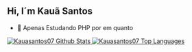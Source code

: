 ## Hi, I´m Kauã Santos

- 🌱 Apenas Estudando PHP por em quanto


<div>
  <a href="https://gtihub.com/Kauasantos07">
  <img alt="Kauasantos07 Github Stats" src="https://github-readme-stats.vercel.app/api?username=Kauasantos07&show_icons=true&count_private=true&theme=dracula" />
  <img alt="Kauasantos07 Top Languages" src="https://github-readme-stats.vercel.app/api/top-langs/?username=Kauasantos07&count_private=true&layout=compact&theme=dracula" />
</div>
